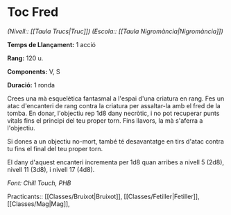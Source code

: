 # Toc Fred

*(Nivell:: [[Taula Trucs|Truc]]) (Escola:: [[Taula Nigromància|Nigromància]])*

**Temps de Llançament:** 1 acció

**Rang:** 120 u.

**Components:** V, S

**Duració:** 1 ronda

Crees una mà esquelètica fantasmal a l'espai d'una criatura en rang. Fes un atac d'encanteri de rang contra la criatura per assaltar-la amb el fred de la tomba. En donar, l'objectiu rep 1d8 dany necròtic, i no pot recuperar punts vitals fins el principi del teu proper torn. Fins llavors, la mà s'aferra a l'objectiu.

Si dones a un objectiu no-mort, també té desavantatge en tirs d'atac contra tu fins el final del teu proper torn.

El dany d'aquest encanteri incrementa per 1d8 quan arribes a nivell 5 (2d8), nivell 11 (3d8), i nivell 17 (4d8).


*Font: Chill Touch, PHB*



Practicants:: [[Classes/Bruixot|Bruixot]], [[Classes/Fetiller|Fetiller]], [[Classes/Mag|Mag]],